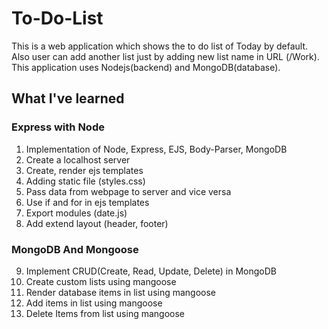 # To-Do-List
This is a web application which shows the to do list of Today by default. Also user can add another list just by adding new list name in URL (/Work). This application uses Nodejs(backend) and MongoDB(database).


## What I've learned

  ### Express with Node
  1. Implementation of Node, Express, EJS, Body-Parser, MongoDB
  2. Create a localhost server
  3. Create, render ejs templates
  4. Adding static file (styles.css)
  5. Pass data from webpage to server and vice versa
  6. Use if and for in ejs templates
  7. Export modules (date.js)
  8. Add extend layout (header, footer)
  
  ### MongoDB And Mongoose
  9. Implement CRUD(Create, Read, Update, Delete) in MongoDB
  13. Create custom lists using mangoose
  10. Render database items in list using mangoose
  11. Add items in list using mangoose
  12. Delete Items from list using mangoose
  
